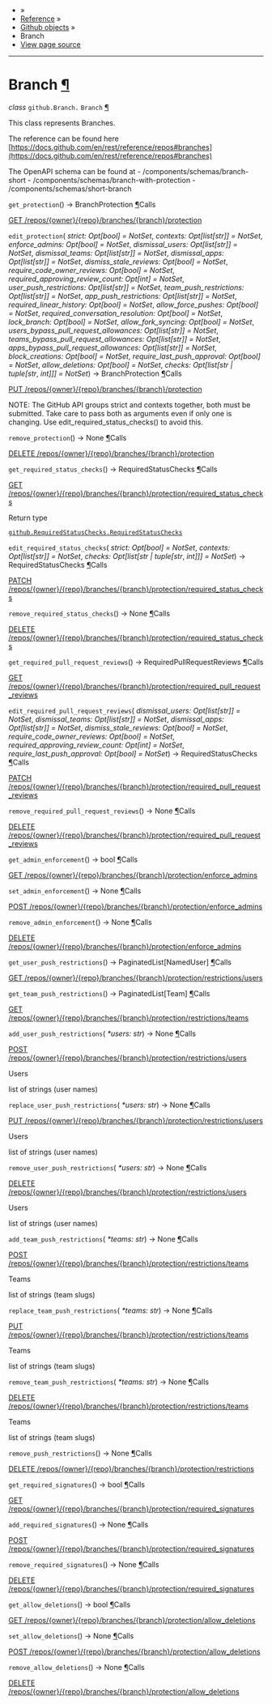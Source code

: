 - »
- [Reference](https://pygithub.readthedocs.io/en/stable/reference.html) »
- [Github objects](https://pygithub.readthedocs.io/en/stable/github_objects.html) »
- Branch
- [View page source](https://pygithub.readthedocs.io/en/stable/_sources/github_objects/Branch.rst.txt)

* * *

# Branch [¶](https://pygithub.readthedocs.io/en/stable/github_objects/Branch.html\#branch "Permalink to this headline")

_class_ `github.Branch.` `Branch` [¶](https://pygithub.readthedocs.io/en/stable/github_objects/Branch.html#github.Branch.Branch "Permalink to this definition")

This class represents Branches.

The reference can be found here
[https://docs.github.com/en/rest/reference/repos#branches](https://docs.github.com/en/rest/reference/repos#branches)

The OpenAPI schema can be found at
\- /components/schemas/branch-short
\- /components/schemas/branch-with-protection
\- /components/schemas/short-branch

`get_protection`() → BranchProtection [¶](https://pygithub.readthedocs.io/en/stable/github_objects/Branch.html#github.Branch.Branch.get_protection "Permalink to this definition")Calls

[GET /repos/{owner}/{repo}/branches/{branch}/protection](https://docs.github.com/en/rest/reference/repos#branches)

`edit_protection`( _strict: Opt\[bool\] = NotSet_, _contexts: Opt\[list\[str\]\] = NotSet_, _enforce\_admins: Opt\[bool\] = NotSet_, _dismissal\_users: Opt\[list\[str\]\] = NotSet_, _dismissal\_teams: Opt\[list\[str\]\] = NotSet_, _dismissal\_apps: Opt\[list\[str\]\] = NotSet_, _dismiss\_stale\_reviews: Opt\[bool\] = NotSet_, _require\_code\_owner\_reviews: Opt\[bool\] = NotSet_, _required\_approving\_review\_count: Opt\[int\] = NotSet_, _user\_push\_restrictions: Opt\[list\[str\]\] = NotSet_, _team\_push\_restrictions: Opt\[list\[str\]\] = NotSet_, _app\_push\_restrictions: Opt\[list\[str\]\] = NotSet_, _required\_linear\_history: Opt\[bool\] = NotSet_, _allow\_force\_pushes: Opt\[bool\] = NotSet_, _required\_conversation\_resolution: Opt\[bool\] = NotSet_, _lock\_branch: Opt\[bool\] = NotSet_, _allow\_fork\_syncing: Opt\[bool\] = NotSet_, _users\_bypass\_pull\_request\_allowances: Opt\[list\[str\]\] = NotSet_, _teams\_bypass\_pull\_request\_allowances: Opt\[list\[str\]\] = NotSet_, _apps\_bypass\_pull\_request\_allowances: Opt\[list\[str\]\] = NotSet_, _block\_creations: Opt\[bool\] = NotSet_, _require\_last\_push\_approval: Opt\[bool\] = NotSet_, _allow\_deletions: Opt\[bool\] = NotSet_, _checks: Opt\[list\[str \| tuple\[str_, _int\]\]\] = NotSet_) → BranchProtection [¶](https://pygithub.readthedocs.io/en/stable/github_objects/Branch.html#github.Branch.Branch.edit_protection "Permalink to this definition")Calls

[PUT /repos/{owner}/{repo}/branches/{branch}/protection](https://docs.github.com/en/rest/reference/repos#get-branch-protection)

NOTE: The GitHub API groups strict and contexts together, both must
be submitted. Take care to pass both as arguments even if only one is
changing. Use edit\_required\_status\_checks() to avoid this.

`remove_protection`() → None [¶](https://pygithub.readthedocs.io/en/stable/github_objects/Branch.html#github.Branch.Branch.remove_protection "Permalink to this definition")Calls

[DELETE /repos/{owner}/{repo}/branches/{branch}/protection](https://docs.github.com/en/rest/reference/repos#branches)

`get_required_status_checks`() → RequiredStatusChecks [¶](https://pygithub.readthedocs.io/en/stable/github_objects/Branch.html#github.Branch.Branch.get_required_status_checks "Permalink to this definition")Calls

[GET /repos/{owner}/{repo}/branches/{branch}/protection/required\_status\_checks](https://docs.github.com/en/rest/reference/repos#branches)

Return type

[`github.RequiredStatusChecks.RequiredStatusChecks`](https://pygithub.readthedocs.io/en/stable/github_objects/RequiredStatusChecks.html#github.RequiredStatusChecks.RequiredStatusChecks "github.RequiredStatusChecks.RequiredStatusChecks")

`edit_required_status_checks`( _strict: Opt\[bool\] = NotSet_, _contexts: Opt\[list\[str\]\] = NotSet_, _checks: Opt\[list\[str \| tuple\[str_, _int\]\]\] = NotSet_) → RequiredStatusChecks [¶](https://pygithub.readthedocs.io/en/stable/github_objects/Branch.html#github.Branch.Branch.edit_required_status_checks "Permalink to this definition")Calls

[PATCH /repos/{owner}/{repo}/branches/{branch}/protection/required\_status\_checks](https://docs.github.com/en/rest/reference/repos#branches)

`remove_required_status_checks`() → None [¶](https://pygithub.readthedocs.io/en/stable/github_objects/Branch.html#github.Branch.Branch.remove_required_status_checks "Permalink to this definition")Calls

[DELETE /repos/{owner}/{repo}/branches/{branch}/protection/required\_status\_checks](https://docs.github.com/en/rest/reference/repos#branches)

`get_required_pull_request_reviews`() → RequiredPullRequestReviews [¶](https://pygithub.readthedocs.io/en/stable/github_objects/Branch.html#github.Branch.Branch.get_required_pull_request_reviews "Permalink to this definition")Calls

[GET /repos/{owner}/{repo}/branches/{branch}/protection/required\_pull\_request\_reviews](https://docs.github.com/en/rest/reference/repos#branches)

`edit_required_pull_request_reviews`( _dismissal\_users: Opt\[list\[str\]\] = NotSet_, _dismissal\_teams: Opt\[list\[str\]\] = NotSet_, _dismissal\_apps: Opt\[list\[str\]\] = NotSet_, _dismiss\_stale\_reviews: Opt\[bool\] = NotSet_, _require\_code\_owner\_reviews: Opt\[bool\] = NotSet_, _required\_approving\_review\_count: Opt\[int\] = NotSet_, _require\_last\_push\_approval: Opt\[bool\] = NotSet_) → RequiredStatusChecks [¶](https://pygithub.readthedocs.io/en/stable/github_objects/Branch.html#github.Branch.Branch.edit_required_pull_request_reviews "Permalink to this definition")Calls

[PATCH /repos/{owner}/{repo}/branches/{branch}/protection/required\_pull\_request\_reviews](https://docs.github.com/en/rest/reference/repos#branches)

`remove_required_pull_request_reviews`() → None [¶](https://pygithub.readthedocs.io/en/stable/github_objects/Branch.html#github.Branch.Branch.remove_required_pull_request_reviews "Permalink to this definition")Calls

[DELETE /repos/{owner}/{repo}/branches/{branch}/protection/required\_pull\_request\_reviews](https://docs.github.com/en/rest/reference/repos#branches)

`get_admin_enforcement`() → bool [¶](https://pygithub.readthedocs.io/en/stable/github_objects/Branch.html#github.Branch.Branch.get_admin_enforcement "Permalink to this definition")Calls

[GET /repos/{owner}/{repo}/branches/{branch}/protection/enforce\_admins](https://docs.github.com/en/rest/reference/repos#branches)

`set_admin_enforcement`() → None [¶](https://pygithub.readthedocs.io/en/stable/github_objects/Branch.html#github.Branch.Branch.set_admin_enforcement "Permalink to this definition")Calls

[POST /repos/{owner}/{repo}/branches/{branch}/protection/enforce\_admins](https://docs.github.com/en/rest/reference/repos#branches)

`remove_admin_enforcement`() → None [¶](https://pygithub.readthedocs.io/en/stable/github_objects/Branch.html#github.Branch.Branch.remove_admin_enforcement "Permalink to this definition")Calls

[DELETE /repos/{owner}/{repo}/branches/{branch}/protection/enforce\_admins](https://docs.github.com/en/rest/reference/repos#branches)

`get_user_push_restrictions`() → PaginatedList\[NamedUser\] [¶](https://pygithub.readthedocs.io/en/stable/github_objects/Branch.html#github.Branch.Branch.get_user_push_restrictions "Permalink to this definition")Calls

[GET /repos/{owner}/{repo}/branches/{branch}/protection/restrictions/users](https://docs.github.com/en/rest/reference/repos#branches)

`get_team_push_restrictions`() → PaginatedList\[Team\] [¶](https://pygithub.readthedocs.io/en/stable/github_objects/Branch.html#github.Branch.Branch.get_team_push_restrictions "Permalink to this definition")Calls

[GET /repos/{owner}/{repo}/branches/{branch}/protection/restrictions/teams](https://docs.github.com/en/rest/reference/repos#branches)

`add_user_push_restrictions`( _\*users: str_) → None [¶](https://pygithub.readthedocs.io/en/stable/github_objects/Branch.html#github.Branch.Branch.add_user_push_restrictions "Permalink to this definition")Calls

[POST /repos/{owner}/{repo}/branches/{branch}/protection/restrictions/users](https://docs.github.com/en/rest/reference/repos#branches)

Users

list of strings (user names)

`replace_user_push_restrictions`( _\*users: str_) → None [¶](https://pygithub.readthedocs.io/en/stable/github_objects/Branch.html#github.Branch.Branch.replace_user_push_restrictions "Permalink to this definition")Calls

[PUT /repos/{owner}/{repo}/branches/{branch}/protection/restrictions/users](https://docs.github.com/en/rest/reference/repos#branches)

Users

list of strings (user names)

`remove_user_push_restrictions`( _\*users: str_) → None [¶](https://pygithub.readthedocs.io/en/stable/github_objects/Branch.html#github.Branch.Branch.remove_user_push_restrictions "Permalink to this definition")Calls

[DELETE /repos/{owner}/{repo}/branches/{branch}/protection/restrictions/users](https://docs.github.com/en/rest/reference/repos#branches)

Users

list of strings (user names)

`add_team_push_restrictions`( _\*teams: str_) → None [¶](https://pygithub.readthedocs.io/en/stable/github_objects/Branch.html#github.Branch.Branch.add_team_push_restrictions "Permalink to this definition")Calls

[POST /repos/{owner}/{repo}/branches/{branch}/protection/restrictions/teams](https://docs.github.com/en/rest/reference/repos#branches)

Teams

list of strings (team slugs)

`replace_team_push_restrictions`( _\*teams: str_) → None [¶](https://pygithub.readthedocs.io/en/stable/github_objects/Branch.html#github.Branch.Branch.replace_team_push_restrictions "Permalink to this definition")Calls

[PUT /repos/{owner}/{repo}/branches/{branch}/protection/restrictions/teams](https://docs.github.com/en/rest/reference/repos#branches)

Teams

list of strings (team slugs)

`remove_team_push_restrictions`( _\*teams: str_) → None [¶](https://pygithub.readthedocs.io/en/stable/github_objects/Branch.html#github.Branch.Branch.remove_team_push_restrictions "Permalink to this definition")Calls

[DELETE /repos/{owner}/{repo}/branches/{branch}/protection/restrictions/teams](https://docs.github.com/en/rest/reference/repos#branches)

Teams

list of strings (team slugs)

`remove_push_restrictions`() → None [¶](https://pygithub.readthedocs.io/en/stable/github_objects/Branch.html#github.Branch.Branch.remove_push_restrictions "Permalink to this definition")Calls

[DELETE /repos/{owner}/{repo}/branches/{branch}/protection/restrictions](https://docs.github.com/en/rest/reference/repos#branches)

`get_required_signatures`() → bool [¶](https://pygithub.readthedocs.io/en/stable/github_objects/Branch.html#github.Branch.Branch.get_required_signatures "Permalink to this definition")Calls

[GET /repos/{owner}/{repo}/branches/{branch}/protection/required\_signatures](https://docs.github.com/en/rest/reference/repos#branches)

`add_required_signatures`() → None [¶](https://pygithub.readthedocs.io/en/stable/github_objects/Branch.html#github.Branch.Branch.add_required_signatures "Permalink to this definition")Calls

[POST /repos/{owner}/{repo}/branches/{branch}/protection/required\_signatures](https://docs.github.com/en/rest/reference/repos#branches)

`remove_required_signatures`() → None [¶](https://pygithub.readthedocs.io/en/stable/github_objects/Branch.html#github.Branch.Branch.remove_required_signatures "Permalink to this definition")Calls

[DELETE /repos/{owner}/{repo}/branches/{branch}/protection/required\_signatures](https://docs.github.com/en/rest/reference/repos#branches)

`get_allow_deletions`() → bool [¶](https://pygithub.readthedocs.io/en/stable/github_objects/Branch.html#github.Branch.Branch.get_allow_deletions "Permalink to this definition")Calls

[GET /repos/{owner}/{repo}/branches/{branch}/protection/allow\_deletions](https://docs.github.com/en/rest/reference/repos#branches)

`set_allow_deletions`() → None [¶](https://pygithub.readthedocs.io/en/stable/github_objects/Branch.html#github.Branch.Branch.set_allow_deletions "Permalink to this definition")Calls

[POST /repos/{owner}/{repo}/branches/{branch}/protection/allow\_deletions](https://docs.github.com/en/rest/reference/repos#branches)

`remove_allow_deletions`() → None [¶](https://pygithub.readthedocs.io/en/stable/github_objects/Branch.html#github.Branch.Branch.remove_allow_deletions "Permalink to this definition")Calls

[DELETE /repos/{owner}/{repo}/branches/{branch}/protection/allow\_deletions](https://docs.github.com/en/rest/reference/repos#branches)